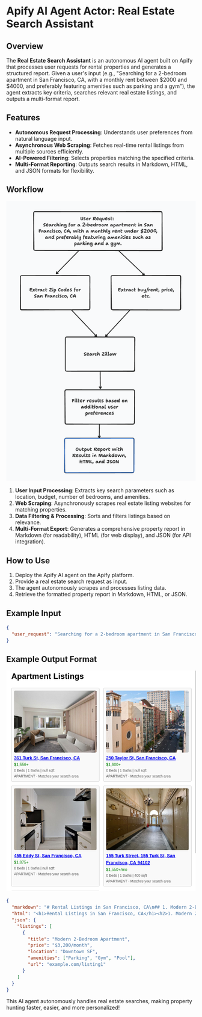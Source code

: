 # Apify AI Agent Actor: Real Estate Search Assistant

## Overview
The **Real Estate Search Assistant** is an autonomous AI agent built on Apify that processes user requests for rental properties and generates a structured report. Given a user's input (e.g., "Searching for a 2-bedroom apartment in San Francisco, CA, with a monthly rent between $2000 and $4000, and preferably featuring amenities such as parking and a gym"), the agent extracts key criteria, searches relevant real estate listings, and outputs a multi-format report.

## Features
- **Autonomous Request Processing**: Understands user preferences from natural language input.
- **Asynchronous Web Scraping**: Fetches real-time rental listings from multiple sources efficiently.
- **AI-Powered Filtering**: Selects properties matching the specified criteria.
- **Multi-Format Reporting**: Outputs search results in Markdown, HTML, and JSON formats for flexibility.

## Workflow
![Agent workflow diagram](agent_flow.png)
1. **User Input Processing**: Extracts key search parameters such as location, budget, number of bedrooms, and amenities.
2. **Web Scraping**: Asynchronously scrapes real estate listing websites for matching properties.
3. **Data Filtering & Processing**: Sorts and filters listings based on relevance.
4. **Multi-Format Export**: Generates a comprehensive property report in Markdown (for readability), HTML (for web display), and JSON (for API integration).

## How to Use
1. Deploy the Apify AI agent on the Apify platform.
2. Provide a real estate search request as input.
3. The agent autonomously scrapes and processes listing data.
4. Retrieve the formatted property report in Markdown, HTML, or JSON.

## Example Input
```json
{
  "user_request": "Searching for a 2-bedroom apartment in San Francisco, CA, with a monthly rent between $2000 and $4000, and preferably featuring amenities such as parking and a gym."
}
```

## Example Output Format
![Sample HTML report](html_report.png)
```json
{
  "markdown": "# Rental Listings in San Francisco, CA\n## 1. Modern 2-Bedroom Apartment\n- **Price**: $3,200/month\n- **Location**: Downtown SF\n- **Amenities**: Parking, Gym, Pool\n- [View Listing](example.com/listing1)",
  "html": "<h1>Rental Listings in San Francisco, CA</h1><h2>1. Modern 2-Bedroom Apartment</h2><ul><li><b>Price:</b> $3,200/month</li><li><b>Location:</b> Downtown SF</li><li><b>Amenities:</b> Parking, Gym, Pool</li><li><a href='example.com/listing1'>View Listing</a></li></ul>",
  "json": {
    "listings": [
      {
        "title": "Modern 2-Bedroom Apartment",
        "price": "$3,200/month",
        "location": "Downtown SF",
        "amenities": ["Parking", "Gym", "Pool"],
        "url": "example.com/listing1"
      }
    ]
  }
}
```

This AI agent autonomously handles real estate searches, making property hunting faster, easier, and more personalized!

